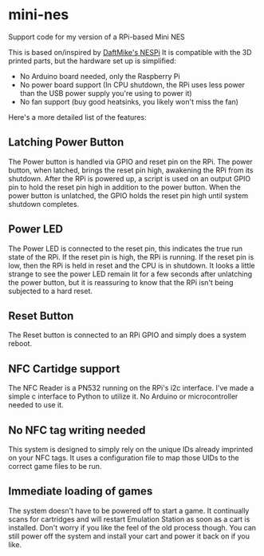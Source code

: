 # mini-nes
Support code for my version of a RPi-based Mini NES

This is based on/inspired by [DaftMike's NESPi](http://www.daftmike.com/2016/07/NESPi.html)
It is compatible with the 3D printed parts, but the hardware set up is simplified:

- No Arduino board needed, only the Raspberry Pi
- No power board support (In CPU shutdown, the RPi uses less power than the USB power supply you're using to power it)
- No fan support (buy good heatsinks, you likely won't miss the fan)

Here's a more detailed list of the features:

## Latching Power Button

The Power button is handled via GPIO and reset pin on the RPi.
The power button, when latched, brings the reset pin high, awakening the RPi from its shutdown.
After the RPi is powered up, a script is used on an output GPIO pin to hold the reset pin high in addition to the power button.
When the power button is unlatched, the GPIO holds the reset pin high until system shutdown completes.

## Power LED

The Power LED is connected to the reset pin, this indicates the true run state of the RPi. If the reset pin is high, the RPi is running. If the reset pin is low, then the RPi is held in reset and the CPU is in shutdown. It looks a little strange to see the power LED remain lit for a few seconds after unlatching the power button, but it is reassuring to know that the RPi isn't being subjected to a hard reset.

## Reset Button

The Reset button is connected to an RPi GPIO and simply does a system reboot.

## NFC Cartidge support

The NFC Reader is a PN532 running on the RPi's i2c interface. I've made a simple c interface to Python to utilize it. No Arduino or microcontroller needed to use it.

## No NFC tag writing needed

This system is designed to simply rely on the unique IDs already imprinted on your NFC tags. It uses a configuration file to map those UIDs to the correct game files to be run.

## Immediate loading of games

The system doesn't have to be powered off to start a game. It continually scans for cartridges and will restart Emulation Station as soon as a cart is installed. Don't worry if you like the feel of the old process though. You can still power off the system and install your cart and power it back on if you like.

